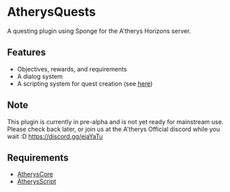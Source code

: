 # AtherysQuests
A questing plugin using Sponge for the A'therys Horizons server.

## Features
* Objectives, rewards, and requirements
* A dialog system
* A scripting system for quest creation (see [here](https://atherys.com/docs/quests))

## Note
This plugin is currently in pre-alpha and is not yet ready for mainstream use. Please check back later, or join us at the A'therys Official discord while you wait :D https://discord.gg/ejaYaTu 

## Requirements
* [AtherysCore](https://github.com/Atherys-Horizons/AtherysCore)
* [AtherysScript](https://github.com/Atherys-Horizons/AtherysScript)

